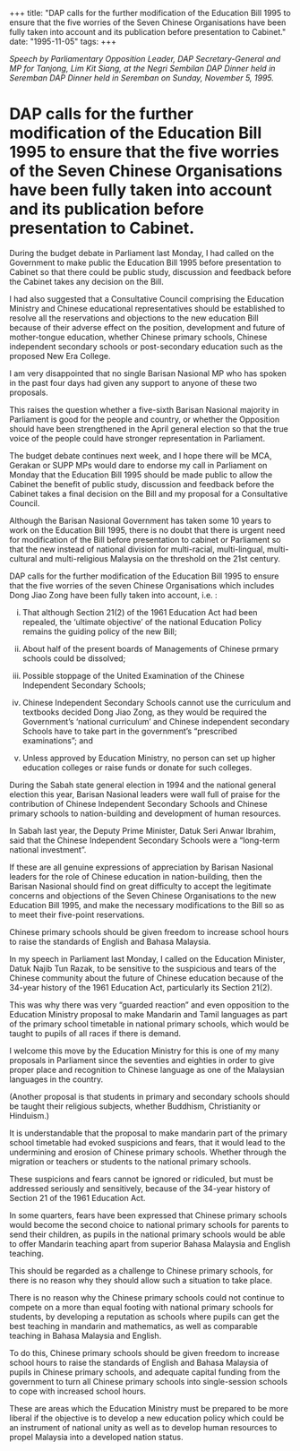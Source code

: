 +++ 
title: "DAP calls for the further modification of the Education Bill 1995 to ensure that the five worries of the Seven Chinese Organisations have been fully taken into account and its publication before presentation to Cabinet."
date: "1995-11-05"
tags:
+++

_Speech by Parliamentary Opposition Leader, DAP Secretary-General and MP for Tanjong, Lim Kit Siang, at the Negri Sembilan DAP Dinner held in Seremban DAP Dinner held in Seremban on Sunday, November 5, 1995._

# DAP calls for the further modification of the Education Bill 1995 to ensure that the five worries of the Seven Chinese Organisations have been fully taken into account and its publication before presentation to Cabinet.

During the budget debate in Parliament last Monday, I had called on the Government to make public the Education Bill 1995 before presentation to Cabinet so that there could be public study, discussion and feedback before the Cabinet takes any decision on the Bill.</u>

I had also suggested that a Consultative Council comprising the Education Ministry and Chinese educational representatives should be established to resolve all the reservations and objections to the new education Bill because of their adverse effect on the position, development and future of mother-tongue education, whether Chinese primary schools, Chinese independent secondary schools or post-secondary education such as the proposed New Era College.

I am very disappointed that no single Barisan Nasional MP who has spoken in the past four days had given any support to anyone of these two proposals.

This raises the question whether a five-sixth Barisan Nasional majority in Parliament is good for the people and country, or whether the Opposition should have been strengthened in the April general election so that the true voice of the people could have stronger representation in Parliament.

The budget debate continues next week, and I hope there will be MCA, Gerakan or SUPP MPs would dare to endorse my call in Parliament on Monday that the Education Bill 1995 should be made public to allow the Cabinet the benefit of public study, discussion and feedback before the Cabinet takes a final decision on the Bill and my proposal for a Consultative Council.

Although the Barisan Nasional Government has taken some 10 years to work on the Education Bill 1995, there is no doubt that there is urgent need for modification of the Bill before presentation to cabinet or Parliament so that the new instead of national division for multi-racial, multi-lingual, multi-cultural and multi-religious Malaysia on the threshold on the 21st century.

DAP calls for the further modification of the Education Bill 1995 to ensure that the five worries of the seven Chinese Organisations which includes Dong Jiao Zong have been fully taken into account, i.e. :
<ol>
<li STYLE="list-style-type: lower-roman;"><p>That although Section 21(2) of the 1961 Education Act had been repealed, the ‘ultimate objective’ of the national Education Policy remains the guiding policy of the new Bill;</p></li>

<li STYLE="list-style-type: lower-roman;"><p>About half of the present boards of Managements of Chinese prmary schools could be dissolved;</p></li>

<li STYLE="list-style-type: lower-roman;"><p>Possible stoppage of the United Examination of the Chinese Independent Secondary Schools;</p></li>

<li STYLE="list-style-type: lower-roman;"><p>Chinese Independent Secondary Schools cannot use the curriculum and textbooks decided Dong Jiao Zong, as they would be required the Government’s ‘national curriculum’ and Chinese independent secondary Schools have to take part in the government’s “prescribed examinations”; and</p></li>

<li STYLE="list-style-type: lower-roman;"><p>Unless approved by Education Ministry, no person can set up higher education colleges or raise funds or donate for such colleges.</p></li>
</ol>

During the Sabah state general election in 1994 and the national general election this year, Barisan Nasional leaders were wall full of praise for the contribution of Chinese Independent Secondary Schools and Chinese primary schools to nation-building and development of human resources.

In Sabah last year, the Deputy Prime Minister, Datuk Seri Anwar Ibrahim, said that the Chinese Independent Secondary Schools were a “long-term national investment”.

If these are all genuine expressions of appreciation by Barisan Nasional leaders for the role of Chinese education in nation-building, then the Barisan Nasional should find on great difficulty to accept the legitimate concerns and objections of the Seven Chinese Organisations to the new Education Bill 1995, and make the necessary modifications to the Bill so as to meet their five-point reservations.

Chinese primary schools should be given freedom to increase school hours to raise the standards of English and Bahasa Malaysia.

In my speech in Parliament last Monday, I called on the Education Minister, Datuk Najib Tun Razak, to be sensitive to the suspicious and tears of the Chinese community about the future of Chinese education because of the 34-year history of the 1961 Education Act, particularly its Section 21(2).

This was why there was very “guarded reaction” and even opposition to the Education Ministry proposal to make Mandarin and Tamil languages as part of the primary school timetable in national primary schools, which would be taught to pupils of all races if there is demand.

I welcome this move by the Education Ministry for this is one of my many proposals in Parliament since the seventies and eighties in order to give proper place and recognition to Chinese language as one of the Malaysian languages in the country.

(Another proposal is that students in primary and secondary schools should be taught their religious subjects, whether Buddhism, Christianity or Hinduism.)

It is understandable that the proposal to make mandarin part of the primary school timetable had evoked suspicions and fears, that it would lead to the undermining and erosion of Chinese primary schools. Whether through the migration or teachers or students to the national primary schools.

These suspicions and fears cannot be ignored or ridiculed, but must be addressed seriously and sensitively, because of the 34-year history of Section 21 of the 1961 Education Act.

In some quarters, fears have been expressed that Chinese primary schools would become the second choice to national primary schools for parents to send their children, as pupils in the national primary schools would be able to offer Mandarin teaching apart from superior Bahasa Malaysia and English teaching.

This should be regarded as a challenge to Chinese primary schools, for there is no reason why they should allow such a situation to take place.

There is no reason why the Chinese primary schools could not continue to compete on a more than equal footing with national primary schools for students, by developing a reputation as schools where pupils can get the best teaching in mandarin and mathematics, as well as comparable teaching in Bahasa Malaysia and English.

To do this, Chinese primary schools should be given freedom to increase school hours to raise the standards of English and Bahasa Malaysia of pupils in Chinese primary schools, and adequate capital funding from the government to turn all Chinese primary schools into single-session schools to cope with increased school hours.

These are areas which the Education Ministry must be prepared to be more liberal if the objective is to develop a new education policy which could be an instrument of national unity as well as to develop human resources to propel Malaysia into a developed nation status. 
